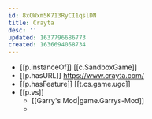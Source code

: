 ```yaml
---
id: 8xQWxm5K713RyCI1qslDN
title: Crayta
desc: ''
updated: 1637796686773
created: 1636694058734
---
```




- [[p.instanceOf]] [[c.SandboxGame]]
- [[p.hasURL]] https://www.crayta.com/
- [[p.hasFeature]] [[t.cs.game.ugc]]
- [[p.vs]] 
  - [[Garry's Mod|game.Garrys-Mod]]
  - 
